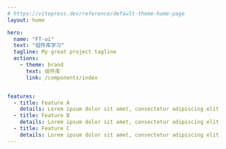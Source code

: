 ```yaml
---
# https://vitepress.dev/reference/default-theme-home-page
layout: home

hero:
  name: "FT-ui"
  text: "组件库学习"
  tagline: My great project tagline
  actions:
    - theme: brand
      text: 组件库
      link: /components/index


features:
  - title: Feature A
    details: Lorem ipsum dolor sit amet, consectetur adipiscing elit
  - title: Feature B
    details: Lorem ipsum dolor sit amet, consectetur adipiscing elit
  - title: Feature C
    details: Lorem ipsum dolor sit amet, consectetur adipiscing elit
---
```


